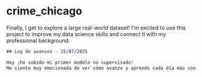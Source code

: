 # crime_chicago
Finally, I get to explore a large real-world dataset! I'm excited to use this project to improve my data science skills and connect it with my professional background.
```markdown
## Log de avances - 15/07/2025

Hoy ¡he subido mi primer modelo no supervisado! 
Me siento muy emocionada de ver cómo avanzo y aprendo cada día más con Git y machine learning.
